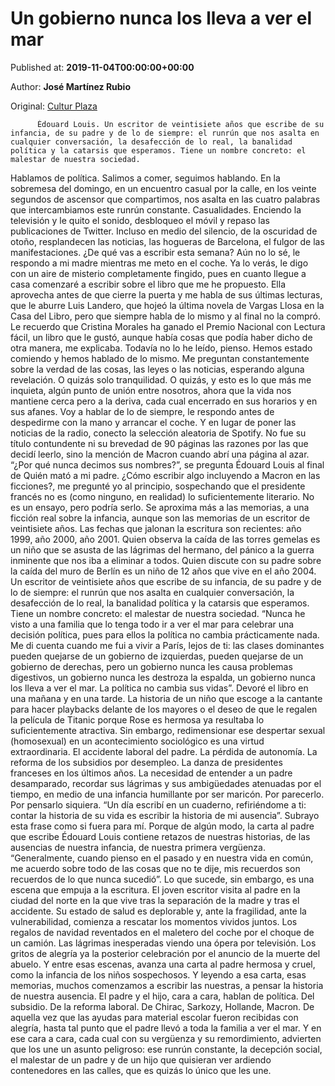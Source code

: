 
# Un gobierno nunca los lleva a ver el mar

Published at: **2019-11-04T00:00:00+00:00**

Author: **José Martínez Rubio**

Original: [Cultur Plaza](https://valenciaplaza.com/un-gobierno-nunca-los-lleva-a-ver-el-mar)


        
          Édouard Louis. Un escritor de veintisiete años que escribe de su infancia, de su padre y de lo de siempre: el runrún que nos asalta en cualquier conversación, la desafección de lo real, la banalidad política y la catarsis que esperamos. Tiene un nombre concreto: el malestar de nuestra sociedad. 
        
      
Hablamos de política. Salimos a comer, seguimos hablando. En la sobremesa del domingo, en un encuentro casual por la calle, en los veinte segundos de ascensor que compartimos, nos asalta en las cuatro palabras que intercambiamos este runrún constante. Casualidades. Enciendo la televisión y le quito el sonido, desbloqueo el móvil y repaso las publicaciones de Twitter. Incluso en medio del silencio, de la oscuridad de otoño, resplandecen las noticias, las hogueras de Barcelona, el fulgor de las manifestaciones.
¿De qué vas a escribir esta semana? Aún no lo sé, le respondo a mi madre mientras me meto en el coche. Ya lo verás, le digo con un aire de misterio completamente fingido, pues en cuanto llegue a casa comenzaré a escribir sobre el libro que me he propuesto. Ella aprovecha antes de que cierre la puerta y me habla de sus últimas lecturas, que le aburre Luis Landero, que hojeó la última novela de Vargas Llosa en la Casa del Libro, pero que siempre habla de lo mismo y al final no la compró. Le recuerdo que Cristina Morales ha ganado el Premio Nacional con Lectura fácil, un libro que le gustó, aunque había cosas que podía haber dicho de otra manera, me explicaba. Todavía no lo he leído, pienso.
Hemos estado comiendo y hemos hablado de lo mismo. Me preguntan constantemente sobre la verdad de las cosas, las leyes o las noticias, esperando alguna revelación. O quizás solo tranquilidad. O quizás, y esto es lo que más me inquieta, algún punto de unión entre nosotros, ahora que la vida nos mantiene cerca pero a la deriva, cada cual encerrado en sus horarios y en sus afanes.
Voy a hablar de lo de siempre, le respondo antes de despedirme con la mano y arrancar el coche. Y en lugar de poner las noticias de la radio, conecto la selección aleatoria de Spotify.
No fue su título contundente ni su brevedad de 90 páginas las razones por las que decidí leerlo, sino la mención de Macron cuando abrí una página al azar. “¿Por qué nunca decimos sus nombres?”, se pregunta Édouard Louis al final de Quién mató a mi padre. ¿Cómo escribir algo incluyendo a Macron en las ficciones?, me pregunté yo al principio, sospechando que el presidente francés no es (como ninguno, en realidad) lo suficientemente literario.
No es un ensayo, pero podría serlo. Se aproxima más a las memorias, a una ficción real sobre la infancia, aunque son las memorias de un escritor de veintisiete años. Las fechas que jalonan la escritura son recientes: año 1999, año 2000, año 2001. Quien observa la caída de las torres gemelas es un niño que se asusta de las lágrimas del hermano, del pánico a la guerra inminente que nos iba a eliminar a todos. Quien discute con su padre sobre la caída del muro de Berlín es un niño de 12 años que vive en el año 2004. Un escritor de veintisiete años que escribe de su infancia, de su padre y de lo de siempre: el runrún que nos asalta en cualquier conversación, la desafección de lo real, la banalidad política y la catarsis que esperamos. Tiene un nombre concreto: el malestar de nuestra sociedad.
“Nunca he visto a una familia que lo tenga todo ir a ver el mar para celebrar una decisión política, pues para ellos la política no cambia prácticamente nada. Me di cuenta cuando me fui a vivir a París, lejos de ti: las clases dominantes pueden quejarse de un gobierno de izquierdas, pueden quejarse de un gobierno de derechas, pero un gobierno nunca les causa problemas digestivos, un gobierno nunca les destroza la espalda, un gobierno nunca los lleva a ver el mar. La política no cambia sus vidas”.
Devoré el libro en una mañana y en una tarde. La historia de un niño que escoge a la cantante para hacer playbacks delante de los mayores o el deseo de que le regalen la película de Titanic porque Rose es hermosa ya resultaba lo suficientemente atractiva. Sin embargo, redimensionar ese despertar sexual (homosexual) en un acontecimiento sociológico es una virtud extraordinaria. El accidente laboral del padre. La pérdida de autonomía. La reforma de los subsidios por desempleo. La danza de presidentes franceses en los últimos años. La necesidad de entender a un padre desamparado, recordar sus lágrimas y sus ambigüedades atenuadas por el tiempo, en medio de una infancia humillante por ser maricón. Por parecerlo. Por pensarlo siquiera.
“Un día escribí en un cuaderno, refiriéndome a ti: contar la historia de su vida es escribir la historia de mi ausencia”. Subrayo esta frase como si fuera para mí. Porque de algún modo, la carta al padre que escribe Édouard Louis contiene retazos de nuestras historias, de las ausencias de nuestra infancia, de nuestra primera vergüenza. “Generalmente, cuando pienso en el pasado y en nuestra vida en común, me acuerdo sobre todo de las cosas que no te dije, mis recuerdos son recuerdos de lo que nunca sucedió”.
Lo que sucede, sin embargo, es una escena que empuja a la escritura. El joven escritor visita al padre en la ciudad del norte en la que vive tras la separación de la madre y tras el accidente. Su estado de salud es deplorable y, ante la fragilidad, ante la vulnerabilidad, comienza a rescatar los momentos vividos juntos. Los regalos de navidad reventados en el maletero del coche por el choque de un camión. Las lágrimas inesperadas viendo una ópera por televisión. Los gritos de alegría ya la posterior celebración por el anuncio de la muerte del abuelo.
Y entre esas escenas, avanza una carta al padre hermosa y cruel, como la infancia de los niños sospechosos. Y leyendo a esa carta, esas memorias, muchos comenzamos a escribir las nuestras, a pensar la historia de nuestra ausencia. El padre y el hijo, cara a cara, hablan de política. Del subsidio. De la reforma laboral. De Chirac, Sarkozy, Hollande, Macron. De aquella vez que las ayudas para material escolar fueron recibidas con alegría, hasta tal punto que el padre llevó a toda la familia a ver el mar.
Y en ese cara a cara, cada cual con su vergüenza y su remordimiento, advierten que los une un asunto peligroso: ese runrún constante, la decepción social, el malestar de un padre y de un hijo que quisieran ver ardiendo contenedores en las calles, que es quizás lo único que les une.
